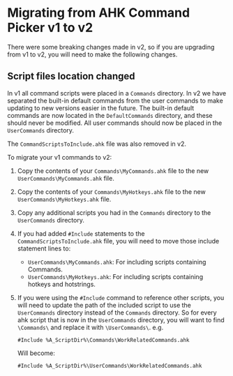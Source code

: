 # Migrating from AHK Command Picker v1 to v2

There were some breaking changes made in v2, so if you are upgrading from v1 to v2, you will need to make the following changes.

## Script files location changed

In v1 all command scripts were placed in a `Commands` directory.
In v2 we have separated the built-in default commands from the user commands to make updating to new versions easier in the future.
The built-in default commands are now located in the `DefaultCommands` directory, and these should never be modified.
All user commands should now be placed in the `UserCommands` directory.

The `CommandScriptsToInclude.ahk` file was also removed in v2.

To migrate your v1 commands to v2:

1. Copy the contents of your `Commands\MyCommands.ahk` file to the new `UserCommands\MyCommands.ahk` file.
1. Copy the contents of your `Commands\MyHotkeys.ahk` file to the new `UserCommands\MyHotkeys.ahk` file.
1. Copy any additional scripts you had in the `Commands` directory to the `UserCommands` directory.
1. If you had added `#Include` statements to the `CommandScriptsToInclude.ahk` file, you will need to move those include statement lines to:
    - `UserCommands\MyCommands.ahk`: For including scripts containing Commands.
    - `UserCommands\MyHotkeys.ahk`: For including scripts containing hotkeys and hotstrings.
1. If you were using the `#Include` command to reference other scripts, you will need to update the path of the included script to use the `UserCommands` directory instead of the `Commands` directory.
   So for every ahk script that is now in the `UserCommands` directory, you will want to find `\Commands\` and replace it with `\UserCommands\`.
   e.g.

   ```AutoHotkey
   #Include %A_ScriptDir%\Commands\WorkRelatedCommands.ahk
   ```

   Will become:

   ```AutoHotkey
   #Include %A_ScriptDir%\UserCommands\WorkRelatedCommands.ahk
   ```

